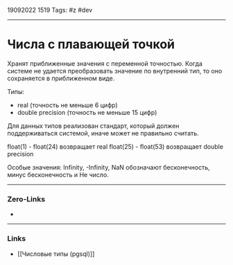 19092022 1519
Tags: #z #dev

---
# Числа с плавающей точкой

Хранят приближенные значения с переменной точностью. Когда системе не удается преобразовать значение по внутренний тип, то оно сохраняется в приближенном виде.

Типы:
- real (точность не меньше 6 цифр)
- double precision (точность не меньше 15 цифр)

Для данных типов реализован стандарт, который должен поддерживаться системой, иначе может не правильно считать.

float(1) - float(24) возвращает real
float(25) - float(53) возвращает double precision

Особые значения: Infinity, -Infinity, NaN обозначают бесконечность, минус бесконечность и Не число.

---
### Zero-Links
- 
---
### Links
- [[Числовые типы (pgsql)]]